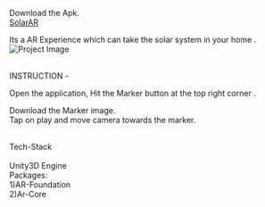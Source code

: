 Download the Apk. <br/>
[SolarAR](https://drive.google.com/uc?export=download&id=1-AHnzRc0hX3yAkVdwu8q8Rd7iUR4ti1g)<br/> 

Its a AR Experience which can take the solar system in your home .<br/>
![Project Image](https://user-images.githubusercontent.com/86115703/142908644-4bcfac8a-acd4-4464-9355-be0055c15b63.jpeg) <br/>

<br/>
INSTRUCTION -<br/>

Open the application, Hit the Marker button at the top right corner .<br/>

Download the Marker image.<br/>
Tap on  play and move camera  towards the marker.<br/>
<br/>

Tech-Stack<br/>
<br/>
Unity3D  Engine <br/>
Packages:  
1)AR-Foundation<br/>
2)Ar-Core<br/>




